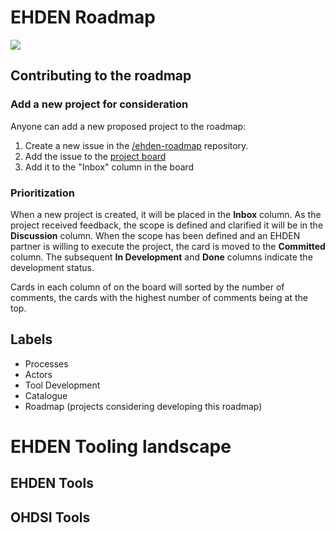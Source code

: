
# EHDEN Roadmap

![](https://www.ehden.eu/wp-content/uploads/2019/03/EHDEN-1.png)

## Contributing to the roadmap
### Add a new project for consideration
Anyone can add a new proposed project to the roadmap:
1. Create a new issue in the [/ehden-roadmap](https://github.com/ehden/ehden-roadmap) repository.
2. Add the issue to the [project board](https://github.com/ehden/ehden-roadmap/projects/1)
3. Add it to the "Inbox" column in the board
 
### Prioritization
When a new project is created, it will be placed in the **Inbox** column. As the project received feedback, the scope is defined and clarified it will be in the **Discussion** column. When the scope has been defined and an EHDEN partner is willing to execute the project, the card is moved to the **Committed** column. The subsequent **In Development** and **Done** columns indicate the development status.

Cards in each column of on the board will sorted by the number of comments, the cards with the highest number of comments being at the top.

## Labels
- Processes
- Actors
- Tool Development
- Catalogue
- Roadmap (projects considering developing this roadmap)


# EHDEN Tooling landscape

## EHDEN Tools

## OHDSI Tools
